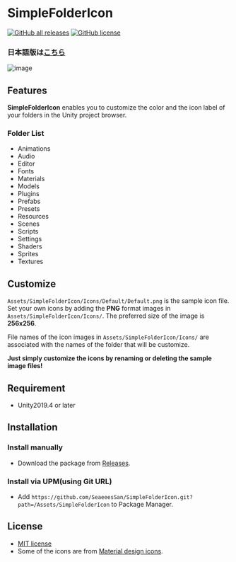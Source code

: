 # SimpleFolderIcon

[![GitHub all releases](https://img.shields.io/github/downloads/SeaeeesSan/SimpleFolderIcon/total)](https://github.com/SeaeeesSan/SimpleFolderIcon/releases)
[![GitHub license](https://img.shields.io/github/license/SeaeeesSan/SimpleFolderIcon)](https://github.com/SeaeeesSan/SimpleFolderIcon/blob/master/LICENSE)

### 日本語版は[こちら](README_jp.md)

![image](https://user-images.githubusercontent.com/68797964/132967661-a6aff48e-4605-417f-8f4c-367d9172ed0f.png)

## Features

**SimpleFolderIcon** enables you to customize the color and the icon label of your folders in the Unity project browser.

### Folder List

- Animations
- Audio
- Editor
- Fonts
- Materials
- Models
- Plugins
- Prefabs
- Presets
- Resources
- Scenes
- Scripts
- Settings
- Shaders
- Sprites
- Textures

## Customize

`Assets/SimpleFolderIcon/Icons/Default/Default.png` is the sample icon file.
Set your own icons by adding the **PNG** format images in `Assets/SimpleFolderIcon/Icons/`.
The preferred size of the image is **256x256**.

File names of the icon images in `Assets/SimpleFolderIcon/Icons/` are associated with the names of the folder that will be customize.

**Just simply customize the icons by renaming or deleting the sample image files!**

## Requirement
 
- Unity2019.4 or later
 
## Installation
 
### Install manually
 
- Download the package from [Releases](https://github.com/SeaeeesSan/SimpleFolderIcon/releases).

### Install via UPM(using Git URL)
- Add `https://github.com/SeaeeesSan/SimpleFolderIcon.git?path=/Assets/SimpleFolderIcon` to Package Manager.

## License
 
- [MIT license](https://github.com/SeaeeesSan/SimpleFolderIcon/blob/master/LICENSE)
- Some of the icons are from [Material design icons](https://fonts.google.com/icons).
